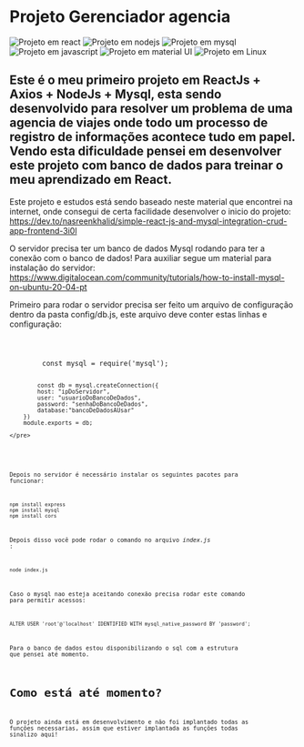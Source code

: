 <h1> Projeto Gerenciador agencia </h1>


![Projeto em react](https://img.shields.io/badge/React-20232A?style=for-the-badge&logo=react&logoColor=61DAFB) ![Projeto em nodejs](https://img.shields.io/badge/Node.js-339933?style=for-the-badge&logo=nodedotjs&logoColor=white) ![Projeto em mysql](https://img.shields.io/badge/MySQL-005C84?style=for-the-badge&logo=mysql&logoColor=white) ![Projeto em javascript](https://img.shields.io/badge/JavaScript-323330?style=for-the-badge&logo=javascript&logoColor=F7DF1E) ![Projeto em material UI](https://img.shields.io/badge/Material--UI-0081CB?style=for-the-badge&logo=material-ui&logoColor=white) ![Projeto em Linux](https://img.shields.io/badge/Linux-FCC624?style=for-the-badge&logo=linux&logoColor=black)


## Este é o meu primeiro projeto em ReactJs + Axios + NodeJs + Mysql, esta sendo desenvolvido para resolver um problema de uma agencia de viajes onde todo um processo de registro de informações acontece tudo em papel. Vendo esta dificuldade pensei em desenvolver este projeto com banco de dados para treinar o meu aprendizado em React.

Este projeto e estudos está sendo baseado neste material que encontrei na internet, onde consegui de certa facilidade desenvolver o inicio do projeto:
https://dev.to/nasreenkhalid/simple-react-js-and-mysql-integration-crud-app-frontend-3i0l

O servidor precisa ter um banco de dados Mysql rodando para ter a conexão com o banco de dados! Para auxiliar segue um material para instalação do servidor: https://www.digitalocean.com/community/tutorials/how-to-install-mysql-on-ubuntu-20-04-pt


Primeiro para rodar o servidor precisa ser feito um arquivo de configuração dentro da pasta config/db.js, este arquivo deve conter estas linhas e configuração:

<code>
    <pre>
        const mysql = require('mysql');

            const db = mysql.createConnection({
            host: "ipDoServidor",
            user: "usuarioDoBancoDeDados",
            password: "senhaDoBancoDeDados",
            database:"bancoDeDadosAUsar" 
        })
        module.exports = db;

    </pre>

<code>


Depois no servidor é necessário instalar os seguintes pacotes para funcionar:

<code>
npm install express
npm install mysql
npm install cors
</code>

Depois disso você pode rodar o comando no arquivo *index.js* :

<code>
node index.js
</code>

Caso o mysql nao esteja aceitando conexão precisa rodar este comando para permitir acessos:

<code>
ALTER USER 'root'@'localhost' IDENTIFIED WITH mysql_native_password BY 'password';
</code>

Para o banco de dados estou disponibilizando o sql com a estrutura que pensei até momento.


# Como está até momento?

O projeto ainda está em desenvolvimento e não foi implantado todas as funções necessarias, assim que estiver implantada as funções todas sinalizo aqui!
